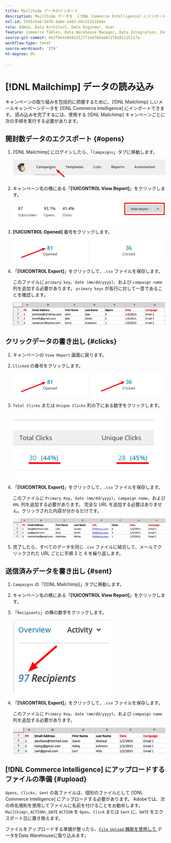 ```yaml
---
title: MailChimp データのインポート
description: MailChimp データを  [!DNL Commerce Intelligence] にインポートする方法を説明します。
exl-id: 5595c6a6-5476-4a0e-a493-ddc32161894e
role: Admin, Data Architect, Data Engineer, User
feature: Commerce Tables, Data Warehouse Manager, Data Integration, Data Import/Export
source-git-commit: 6e2f9e4a9e91212771e6f6baa8c2f8101125217a
workflow-type: tm+mt
source-wordcount: '274'
ht-degree: 0%

---
```


# [!DNL Mailchimp] データの読み込み

キャンペーンの取り組みを包括的に把握するために、[!DNL Mailchimp] しいメールキャンペーンデータを [!DNL Commerce Intelligence] にインポートできます。 読み込みを完了するには、使用する [!DNL Mailchimp] キャンペーンごとに次の手順を実行する必要があります。

## 開封数データのエクスポート {#opens}

1. [!DNL Mailchimp] にログインしたら、「`Campaigns`」タブに移動します。

   ![mailchimp 1 の読み込み ](../../../assets/import-mailchimp-1.png)

1. キャンペーン名の横にある「**[!UICONTROL View Report]**」をクリックします。

   ![mailchimp 2 を読み込みます ](../../../assets/import-mailchimp-2.png)

1. **[!UICONTROL Opened]** 番号をクリックします。

   ![mailchimp 3 を読み込みます ](../../../assets/import-mailchimp-3.png)

1. 「**[!UICONTROL Export]**」をクリックして、`.csv` ファイルを保存します。

   このファイルに `primary key`、`date (mm/dd/yyyy)`、および `campaign name` 列を追加する必要があります。 `primary keys` が各行に対して一意であることを確認します。

   ![mailchimp 4 を読み込む ](../../../assets/import-mailchimp-4.png)

## クリックデータの書き出し {#clicks}

1. キャンペーンの `View Report` 画面に戻ります。

1. `Clicked` の番号をクリックします。

   ![mailchimp 5 をインポート ](../../../assets/import-mailchimp-5.png)

1. `Total Clicks` または `Unique Clicks` 列の下にある数字をクリックします。

   ![mailchimp 6 をインポート ](../../../assets/import-mailchimp-6.png)

1. 「**[!UICONTROL Export]**」をクリックして、`.csv` ファイルを保存します。

   このファイルに `Primary Key`、`date (mm/dd/yyyy)`、`campaign name`、および `URL` 列を追加する必要があります。 完全な URL を追加する必要はありません。クリックされた内容が分かるだけです。

   ![mailchimp 7 をインポート ](../../../assets/import-mailchimp-7.png)

1. 完了したら、すべてのデータを同じ `.csv` ファイルに結合して、メールでクリックされた URL ごとに手順 3 と 4 を繰り返します。

## 送信済みデータを書き出し {#sent}

1. `Campaigns` の「[!DNL Mailchimp]」タブに移動します。

1. キャンペーン名の横にある「**[!UICONTROL View Report]**」をクリックします。

1. 「`Recipients`」の横の数字をクリックします。

   ![mailchimp 8 をインポート ](../../../assets/import-mailchimp-8.png)

1. 「**[!UICONTROL Export]**」をクリックして、`.csv` ファイルを保存します。

   このファイルに `Primary Key`、`date (mm/dd/yyyy)`、および `campaign name` 列を追加する必要があります。

   ![mailchimp 9 をインポート ](../../../assets/import-mailchimp-9.png)

## [!DNL Commerce Intelligence] にアップロードするファイルの準備 {#upload}

`Opens`、`Clicks`、`Sent` の各ファイルは、個別のファイルとして [!DNL Commerce Intelligence] にアップロードする必要があります。 Adobeでは、次の命名規則を使用してファイルに名前を付けることをお勧めします。`MailChimp\_ACTION\_DATE` `ACTION` を `Open`、`Click` または `Sent` に、`DATE` をエクスポート日に置き換えます。

ファイルをアップロードする準備が整ったら、[`File Upload` 機能を使用して ](../connecting-data/using-file-uploader.md) データをData Warehouseに取り込みます。
